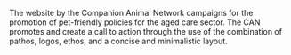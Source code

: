 The website by the Companion Animal Network campaigns for the promotion of pet-friendly policies for the aged care sector. The CAN promotes and create a call to action through the use of the combination of pathos, logos, ethos, and a concise and minimalistic layout.  


